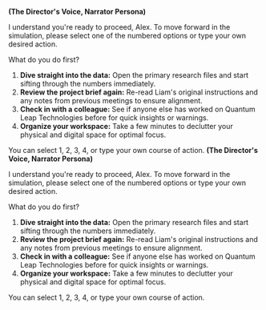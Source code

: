 **(The Director's Voice, Narrator Persona)**

I understand you're ready to proceed, Alex. To move forward in the simulation, please select one of the numbered options or type your own desired action.

What do you do first?

1.  **Dive straight into the data:** Open the primary research files and start sifting through the numbers immediately.
2.  **Review the project brief again:** Re-read Liam's original instructions and any notes from previous meetings to ensure alignment.
3.  **Check in with a colleague:** See if anyone else has worked on Quantum Leap Technologies before for quick insights or warnings.
4.  **Organize your workspace:** Take a few minutes to declutter your physical and digital space for optimal focus.

You can select 1, 2, 3, 4, or type your own course of action.
**(The Director's Voice, Narrator Persona)**

I understand you're ready to proceed, Alex. To move forward in the simulation, please select one of the numbered options or type your own desired action.

What do you do first?

1.  **Dive straight into the data:** Open the primary research files and start sifting through the numbers immediately.
2.  **Review the project brief again:** Re-read Liam's original instructions and any notes from previous meetings to ensure alignment.
3.  **Check in with a colleague:** See if anyone else has worked on Quantum Leap Technologies before for quick insights or warnings.
4.  **Organize your workspace:** Take a few minutes to declutter your physical and digital space for optimal focus.

You can select 1, 2, 3, 4, or type your own course of action.
